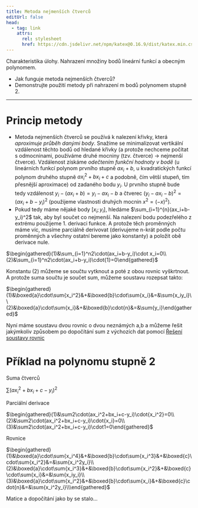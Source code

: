 ```yaml
---
title: Metoda nejmenších čtverců
editUrl: false
head:
  - tag: link
    attrs:
      rel: stylesheet
      href: https://cdn.jsdelivr.net/npm/katex@0.16.9/dist/katex.min.css
---
```


Charakteristika úlohy. Nahrazení množiny bodů lineární funkcí a obecným polynomem.

* Jak funguje metoda nejmenších čtverců?
* Demonstrujte použití metody při nahrazení m bodů polynomem stupně 2.

***

# Princip metody

* Metoda nejmenších čtverců se používá k nalezení křivky, která *aproximuje průběh danými body*. Snažíme se minimalizovat vertikální vzdálenost těchto bodů od hledané křivky (a protože nechceme počítat s odmocninami, používáme druhé mocniny (tzv. čtverce) -> nejmenší čtverce). Vzdálenost získáme *odečtením funkční hodnoty v bodě* (u lineárních funkcí polynom prvního stupně $ax_i+b$, u kvadratických funkcí polynom druhého stupně $ax_i^2+bx_i+c$ a podobně, čím větší stupeň, tím přesnější aproximace) od zadaného bodu $y_i$. U prvního stupně bude tedy vzdálenost $y_i-(ax_i+b)=y_i-ax_i-b$ a čtverec $(y_i-ax_i-b)^2=(ax_i+b-y_i)^2$ (použijeme vlastnosti druhých mocnin $x^2=(-x)^2$).
* Pokud tedy máme nějaké body $[x_i;y_i]$, hledáme $\sum_{i=1}^{n}(ax_i+b-y_i)^2$ tak, aby byl součet co nejmenší. Na nalezení bodu podezřelého z extrému použijeme 1. derivaci funkce. A protože těch proměnných máme víc, musíme parciálně derivovat (derivujeme n-krát podle počtu proměnných a všechny ostatní bereme jako konstanty) a položit obě derivace nule.

$\begin{gathered}(1)&\sum_{i=1}^n2\cdot(ax_i+b-y_i)\cdot x_i=0\\(2)&\sum_{i=1}^n2\cdot(ax_i+b-y_i)\cdot{1}=0\end{gathered}$

Konstantu (2) můžeme se součtu vytknout a poté z obou rovnic vyškrtnout. A protože suma součtu je součet sum, můžeme soustavu rozepsat takto:

$\begin{gathered}(1)&\boxed{a}\cdot\sum{x_i^2}&+&\boxed{b}\cdot\sum{x_i}&=&\sum{x_iy_i}\\(2)&\boxed{a}\cdot\sum{x_i}&+&\boxed{b}\cdot{n}&=&\sum{y_i}\end{gathered}$

Nyní máme soustavu dvou rovnic o dvou neznámých a,b a můžeme řešit jakýmkoliv způsobem po dopočítání sum z výchozích dat pomocí [Řešení soustavy rovnic](/notes/informatika/hotovo/řešení-soustavy-rovnic)

# Příklad na polynomu stupně 2

Suma čtverců

$\sum(ax_i^2+bx_i+c-y_i)^2$

Parciální derivace

$\begin{gathered}(1)&\sum2\cdot(ax_i^2+bx_i+c-y_i)\cdot{x_i^2}=0\\(2)&\sum2\cdot(ax_i^2+bx_i+c-y_i)\cdot{x_i}=0\\(3)&\sum2\cdot(ax_i^2+bx_i+c-y_i)\cdot1=0\end{gathered}$

Rovnice

$\begin{gathered}(1)&\boxed{a}\cdot\sum{x_i^4}&+&\boxed{b}\cdot\sum{x_i^3}&+&\boxed{c}\cdot\sum{x_i^2}&=&\sum{x_i^2y_i}\\(2)&\boxed{a}\cdot\sum{x_i^3}&+&\boxed{b}\cdot\sum{x_i^2}&+&\boxed{c}\cdot\sum{x_i}&=&\sum{x_iy_i}\\(3)&\boxed{a}\cdot\sum{x_i^2}&+&\boxed{b}\cdot\sum{x_i}&+&\boxed{c}\cdot{n}&=&\sum{x_i^2y_i}\\\end{gathered}$

Matice a dopočítání jako by se stalo...
